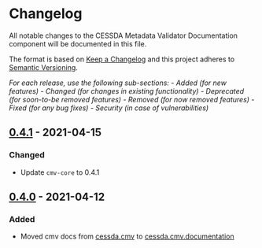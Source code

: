 # Changelog

All notable changes to the CESSDA Metadata Validator Documentation component will be documented in this file.

The format is based on [Keep a Changelog](http://keepachangelog.com/en/1.0.0/)
and this project adheres to [Semantic Versioning](http://semver.org/spec/v2.0.0.html).

*For each release, use the following sub-sections:*
*- Added (for new features)*
*- Changed (for changes in existing functionality)*
*- Deprecated (for soon-to-be removed features)*
*- Removed (for now removed features)*
*- Fixed (for any bug fixes)*
*- Security (in case of vulnerabilities)*

## [0.4.1] - 2021-04-15

### Changed

- Update `cmv-core` to 0.4.1

## [0.4.0] - 2021-04-12

### Added

- Moved cmv docs from [cessda.cmv](https://github.com/cessda/cessda.cmv)
  to [cessda.cmv.documentation](https://github.com/cessda/cessda.cmv.documentation)

[0.4.1]: https://github.com/cessda/cessda.cmv.documentation/src/v0.4.1
[0.4.0]: https://github.com/cessda/cessda.cmv.documentation/src/v0.4.0
